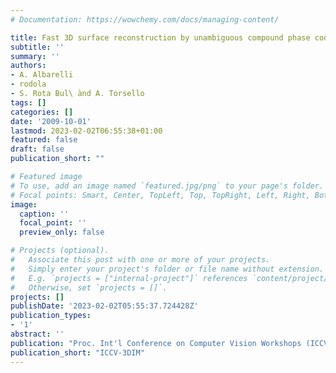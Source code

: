 ```yaml
---
# Documentation: https://wowchemy.com/docs/managing-content/

title: Fast 3D surface reconstruction by unambiguous compound phase coding
subtitle: ''
summary: ''
authors:
- A. Albarelli
- rodola
- S. Rota Bul\ ̀and A. Torsello
tags: []
categories: []
date: '2009-10-01'
lastmod: 2023-02-02T06:55:38+01:00
featured: false
draft: false
publication_short: ""

# Featured image
# To use, add an image named `featured.jpg/png` to your page's folder.
# Focal points: Smart, Center, TopLeft, Top, TopRight, Left, Right, BottomLeft, Bottom, BottomRight.
image:
  caption: ''
  focal_point: ''
  preview_only: false

# Projects (optional).
#   Associate this post with one or more of your projects.
#   Simply enter your project's folder or file name without extension.
#   E.g. `projects = ["internal-project"]` references `content/project/deep-learning/index.md`.
#   Otherwise, set `projects = []`.
projects: []
publishDate: '2023-02-02T05:55:37.724428Z'
publication_types:
- '1'
abstract: ''
publication: "Proc. Int'l Conference on Computer Vision Workshops (ICCV - 3DIM)"
publication_short: "ICCV-3DIM"
---
```

